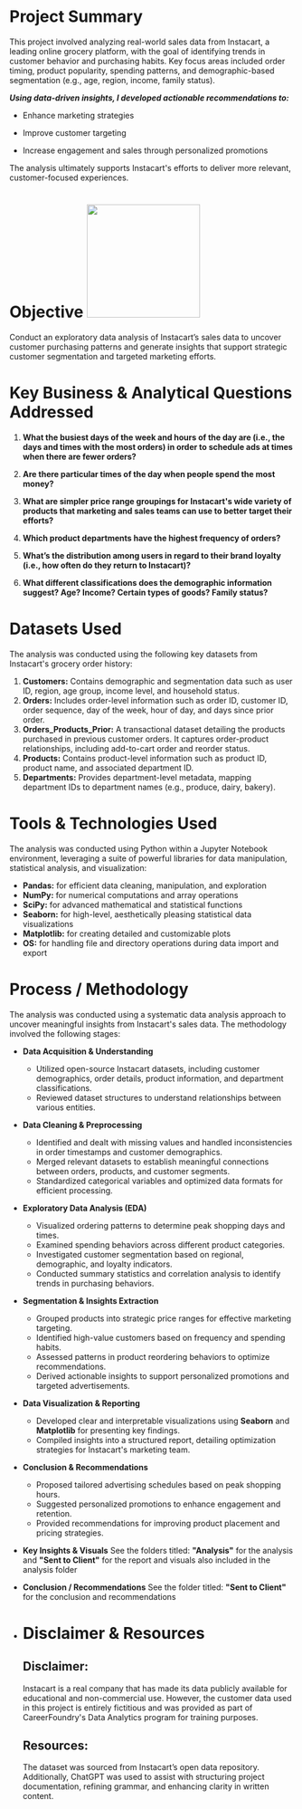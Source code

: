# **Project Summary**
This project involved analyzing real-world sales data from Instacart, a leading online grocery platform, with the goal of identifying trends in customer behavior and purchasing habits. Key focus areas included order timing, product popularity, spending patterns, and demographic-based segmentation (e.g., age, region, income, family status).

***Using data-driven insights, I developed actionable recommendations to:***
- Enhance marketing strategies
* Improve customer targeting
+ Increase engagement and sales through personalized promotions

The analysis ultimately supports Instacart's efforts to deliver more relevant, customer-focused experiences.

# **Objective**                     <img src="https://www.pngmart.com/files/23/Instacart-Logo-PNG.png" width="200" />

Conduct an exploratory data analysis of Instacart’s sales data to uncover customer purchasing patterns and generate insights that support strategic customer segmentation and targeted marketing efforts.

# **Key Business & Analytical Questions Addressed**
1. **What the busiest days of the week and hours of the  day are (i.e., the days and times with the most orders) in order to schedule ads at times when there are fewer orders?**

2. **Are there particular times of the day when people spend the most money?**

3. **What are simpler price range groupings for Instacart's wide variety of products that marketing and sales teams can use to better target their efforts?**

4. **Which product departments have the highest frequency of orders?**

5. **What’s the distribution among users in regard to their brand loyalty (i.e., how often do they return to Instacart)?**

6. **What different classifications does the demographic information suggest?  Age? Income? Certain types of goods? Family status?**

# **Datasets Used**
The analysis was conducted using the following key datasets from Instacart's grocery order history:
1. **Customers:**
   Contains demographic and segmentation data such as user ID, region, age group, income level, and household status.
2. **Orders:**
   Includes order-level information such as order ID, customer ID, order sequence, day of the week, hour of day, and days since prior order.
3. **Orders_Products_Prior:**
   A transactional dataset detailing the products purchased in previous customer orders. It captures order-product relationships, including add-to-cart order and reorder status.
4. **Products:**
   Contains product-level information such as product ID, product name, and associated department ID.
5. **Departments:**
   Provides department-level metadata, mapping department IDs to department names (e.g., produce, dairy, bakery).

# **Tools & Technologies Used**
The analysis was conducted using Python within a Jupyter Notebook environment, leveraging a suite of powerful libraries for data manipulation, statistical analysis, and visualization:
- **Pandas:** for efficient data cleaning, manipulation, and exploration
- **NumPy:** for numerical computations and array operations
- **SciPy:** for advanced mathematical and statistical functions
- **Seaborn:** for high-level, aesthetically pleasing statistical data visualizations
- **Matplotlib:** for creating detailed and customizable plots
- **OS:** for handling file and directory operations during data import and export

# **Process / Methodology**
The analysis was conducted using a systematic data analysis approach to uncover meaningful insights from Instacart's sales data. The methodology involved the following stages:

- **Data Acquisition & Understanding**
  - Utilized open-source Instacart datasets, including customer demographics, order details, product information, and department classifications.
  - Reviewed dataset structures to understand relationships between various entities.
  
- **Data Cleaning & Preprocessing**
  - Identified and dealt with missing values and handled inconsistencies in order timestamps and customer demographics.
  - Merged relevant datasets to establish meaningful connections between orders, products, and customer segments.
  - Standardized categorical variables and optimized data formats for efficient processing.

- **Exploratory Data Analysis (EDA)**
  - Visualized ordering patterns to determine peak shopping days and times.
  - Examined spending behaviors across different product categories.
  - Investigated customer segmentation based on regional, demographic, and loyalty indicators.
  - Conducted summary statistics and correlation analysis to identify trends in purchasing behaviors.

- **Segmentation & Insights Extraction**
  - Grouped products into strategic price ranges for effective marketing targeting.
  - Identified high-value customers based on frequency and spending habits.
  - Assessed patterns in product reordering behaviors to optimize recommendations.
  - Derived actionable insights to support personalized promotions and targeted advertisements.

- **Data Visualization & Reporting**
  - Developed clear and interpretable visualizations using **Seaborn** and **Matplotlib** for presenting key findings.
  - Compiled insights into a structured report, detailing optimization strategies for Instacart's marketing team.

- **Conclusion & Recommendations**
  - Proposed tailored advertising schedules based on peak shopping hours.
  - Suggested personalized promotions to enhance engagement and retention.
  - Provided recommendations for improving product placement and pricing strategies.

- **Key Insights & Visuals**
  See the folders titled: **"Analysis"** for the analysis and **"Sent to Client"** for the report and visuals also included in the analysis folder

- **Conclusion / Recommendations**
   See the folder titled:  **"Sent to Client"** for the conclusion and recommendations

- # **Disclaimer & Resources**
   ## Disclaimer:
   Instacart is a real company that has made its data publicly available for educational and non-commercial use. However, the customer data used in this project is entirely fictitious and was provided as part of CareerFoundry's Data Analytics program for training purposes.
  ## Resources:
  The dataset was sourced from Instacart’s open data repository. Additionally, ChatGPT was used to assist with structuring project documentation, refining grammar, and enhancing clarity in written content.

